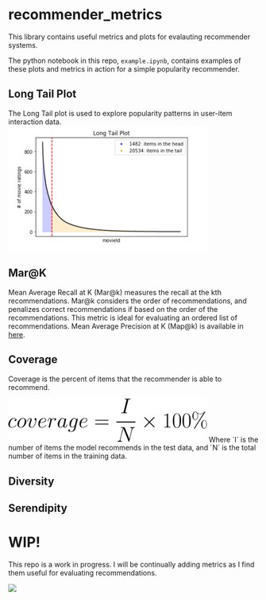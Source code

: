 # recommender_metrics
This library contains useful metrics and plots for evalauting recommender systems.

The python notebook in this repo, `example.ipynb`, contains examples of these plots and metrics in action for a simple popularity recommender. 

## Long Tail Plot
The Long Tail plot is used to explore popularity patterns in user-item interaction data.
<img src="images/long_tail.png" alt="Long Tail Plot" width=400>

## Mar@K
Mean Average Recall at K (Mar@k) measures the recall at the kth recommendations. Mar@k considers the order of recommendations, and penalizes correct recommendations if based on the order of the recommendations. This metric is ideal for evaluating an ordered list of recommendations. Mean Average Precision at K (Map@k) is available in [here](https://github.com/benhamner/Metrics). 

## Coverage
Coverage is the percent of items that the recommender is able to recommend. 

<img src="images/coverage.gif" alt="Coverage" width=400>
Where `I` is the number of items the model recommends in the test data, and `N` is the total number of items in the training data.


## Diversity

## Serendipity

# WIP!
This repo is a work in progress. I will be continually adding metrics as I find them useful for evaluating recommendations. 

<img src="https://media.giphy.com/media/YAnpMSHcurJVS/giphy.gif" width=150>

